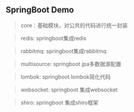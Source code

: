 ## SpringBoot Demo


>core：基础模块，对公共的代码进行统一封装

>redis: springboot集成redis

>rabbitmq: springboot集成rabbitmq

>multisource: springboot jpa多数据源配置

>lombok: springboot lombok简化代码

>websocket: springboot 集成websocket

>shiro: springboot 集成shiro框架